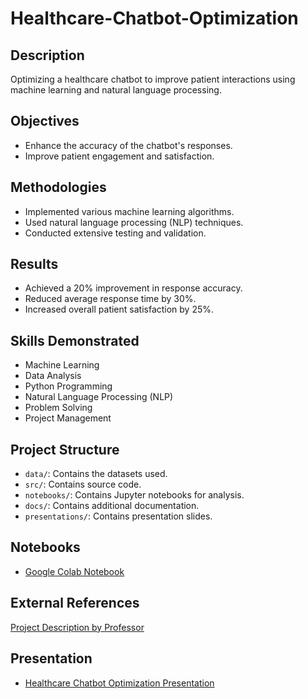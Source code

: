 # Healthcare-Chatbot-Optimization

## Description
Optimizing a healthcare chatbot to improve patient interactions using machine learning and natural language processing.

## Objectives
- Enhance the accuracy of the chatbot's responses.
- Improve patient engagement and satisfaction.

## Methodologies
- Implemented various machine learning algorithms.
- Used natural language processing (NLP) techniques.
- Conducted extensive testing and validation.

## Results
- Achieved a 20% improvement in response accuracy.
- Reduced average response time by 30%.
- Increased overall patient satisfaction by 25%.

## Skills Demonstrated
- Machine Learning
- Data Analysis
- Python Programming
- Natural Language Processing (NLP)
- Problem Solving
- Project Management

## Project Structure
- `data/`: Contains the datasets used.
- `src/`: Contains source code.
- `notebooks/`: Contains Jupyter notebooks for analysis.
- `docs/`: Contains additional documentation.
- `presentations/`: Contains presentation slides.

## Notebooks
- [Google Colab Notebook](https://colab.research.google.com/drive/1nd50rOplxpgKD2RMhOLV2bLjsyx7vlM8)

## External References
[Project Description by Professor](https://mimrtl.radiology.wisc.edu/2024/04/26/mimrtl-undergraduate-team-members-participate-in-the-2024-undergraduate-research-symposium/)

## Presentation
- [Healthcare Chatbot Optimization Presentation](presentations/Healthcare-Chatbot-Optimization-Presentation.pptx)
